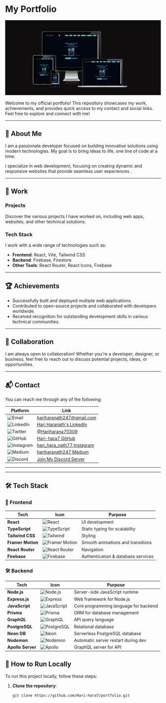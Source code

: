 #  My Portfolio

![Portfolio Banner](banner.png)

Welcome to my official portfolio! This repository showcases my work, achievements, and provides quick access to my contact and social links. Feel free to explore and connect with me!

---


## 👤 About Me

I am a passionate developer focused on building innovative solutions using modern technologies. My goal is to bring ideas to life, one line of code at a time.

I specialize in web development, focusing on creating dynamic and responsive websites that provide seamless user experiences .

---

## 💼 Work

### Projects
Discover the various projects I have worked on, including web apps, websites, and other technical solutions.

### Tech Stack
I work with a wide range of technologies such as:
- **Frontend**: React, Vite, Tailwind CSS
- **Backend**: Firebase, Firestore
- **Other Tools**: React Router, React Icons, Firebase

---

## 🏆 Achievements
- Successfully built and deployed multiple web applications.
- Contributed to open-source projects and collaborated with developers worldwide.
- Received recognition for outstanding development skills in various technical communities.

---

## 🤝 Collaboration

I am always open to collaboration! Whether you're a developer, designer, or business, feel free to reach out to discuss potential projects, ideas, or opportunities.

---

## 📬 Contact

You can reach me through any of the following:

| Platform    | Link |
|------------|------|
| ![Email](https://img.shields.io/badge/Email-hariharanath247@gmail.com-informational?style=flat&logo=gmail) | [hariharanath247@gmail.com](mailto:hariharanath247@gmail.com) |
| ![LinkedIn](https://img.shields.io/badge/LinkedIn-Connect-blue?style=flat&logo=linkedin) | [Hari Haranath's LinkedIn](https://www.linkedin.com/in/hari-hara-nath-a13583282/) |
| ![Twitter](https://img.shields.io/badge/Twitter-@Hariharana70309-blue?style=flat&logo=twitter) | [@Hariharana70309](https://x.com/Hariharana70309) |
| ![GitHub](https://img.shields.io/badge/GitHub-Hari--hara7-black?style=flat&logo=github) | [Hari-hara7 GitHub](https://github.com/Hari-hara7) |
| ![Instagram](https://img.shields.io/badge/Instagram-@hari_hara_nath77-pink?style=flat&logo=instagram) | [hari_hara_nath77 Instagram](https://instagram.com/hari_hara_nath77) |
| ![Medium](https://img.shields.io/badge/Medium-Follow-green?style=flat&logo=medium) | [hariharanath247 Medium](https://medium.com/@hariharanath247) |
| ![Discord](https://img.shields.io/badge/Discord-Join%20Server-blueviolet?style=flat&logo=discord) | [Join My Discord Server](https://discord.gg/Xn8uyh4Js) |

---



---

## 🛠️ Tech Stack  

### 🚀 Frontend  
| Tech               | Icon                                                                                 | Purpose                                  |  
|--------------------|-------------------------------------------------------------------------------------|------------------------------------------|  
| **React**         | ![React](https://img.shields.io/badge/-React-61DAFB?logo=react&logoColor=white)      | UI development                           |  
| **TypeScript**    | ![TypeScript](https://img.shields.io/badge/-TypeScript-3178C6?logo=typescript)      | Static typing for scalability            |  
| **Tailwind CSS**  | ![Tailwind](https://img.shields.io/badge/-Tailwind_CSS-38B2AC?logo=tailwindcss)     | Styling                                  |  
| **Framer Motion** | ![Framer Motion](https://img.shields.io/badge/-Framer_Motion-0055FF?logo=framer)    | Smooth animations and transitions        |  
| **React Router**  | ![React Router](https://img.shields.io/badge/-React_Router-CA4245?logo=reactrouter) | Navigation                               |  
| **Firebase**      | ![Firebase](https://img.shields.io/badge/-Firebase-FFCA28?logo=firebase&logoColor=black) | Authentication & database services     |  

### 🛠 Backend  
| Tech               | Icon                                                                                 | Purpose                                  |  
|--------------------|-------------------------------------------------------------------------------------|------------------------------------------|  
| **Node.js**       | ![Node.js](https://img.shields.io/badge/-Node.js-339933?logo=node.js&logoColor=white) | Server-side JavaScript runtime          |  
| **Express.js**    | ![Express](https://img.shields.io/badge/-Express-000000?logo=express&logoColor=white) | Web framework for Node.js                |  
| **JavaScript**    | ![JavaScript](https://img.shields.io/badge/-JavaScript-F7DF1E?logo=javascript&logoColor=black) | Core programming language for backend  |  
| **Prisma**        | ![Prisma](https://img.shields.io/badge/-Prisma-2D3748?logo=prisma&logoColor=white)   | ORM for database management             |  
| **GraphQL**       | ![GraphQL](https://img.shields.io/badge/-GraphQL-E10098?logo=graphql&logoColor=white) | API query language                      |  
| **PostgreSQL**    | ![PostgreSQL](https://img.shields.io/badge/-PostgreSQL-336791?logo=postgresql&logoColor=white) | Relational database                     |  
| **Neon DB**       | ![Neon](https://img.shields.io/badge/-Neon_DB-009988?logo=postgresql&logoColor=white) | Serverless PostgreSQL database          |  
| **Nodemon**       | ![Nodemon](https://img.shields.io/badge/-Nodemon-76D04B?logo=nodemon&logoColor=black) | Automatic server restart during dev     |  
| **Apollo Server** | ![Apollo](https://img.shields.io/badge/-Apollo_Server-311C87?logo=apollographql)    | GraphQL server for API                  |  




## 📜 How to Run Locally

To run this project locally, follow these steps:

1. **Clone the repository**:
   ```bash
   git clone https://github.com/Hari-hara7/portfolio.git
